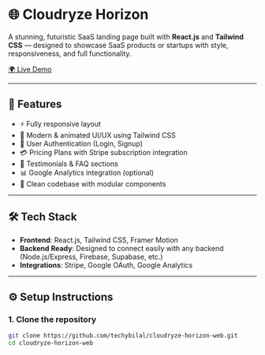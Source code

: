 # 🌐 Cloudryze Horizon

A stunning, futuristic SaaS landing page built with **React.js** and **Tailwind CSS** — designed to showcase SaaS products or startups with style, responsiveness, and full functionality.

[🌍 Live Demo](https://cloudryze.vercel.app)

---

## 🚀 Features

- ⚡ Fully responsive layout
- 🎨 Modern & animated UI/UX using Tailwind CSS
- 🔐 User Authentication (Login, Signup)
- 💳 Pricing Plans with Stripe subscription integration
- 💬 Testimonials & FAQ sections
- 📊 Google Analytics integration (optional)
- 🧠 Clean codebase with modular components

---

## 🛠️ Tech Stack

- **Frontend**: React.js, Tailwind CSS, Framer Motion  
- **Backend Ready**: Designed to connect easily with any backend (Node.js/Express, Firebase, Supabase, etc.)
- **Integrations**: Stripe, Google OAuth, Google Analytics

---

## ⚙️ Setup Instructions

### 1. Clone the repository

```bash
git clone https://github.com/techybilal/cloudryze-horizon-web.git
cd cloudryze-horizon-web

